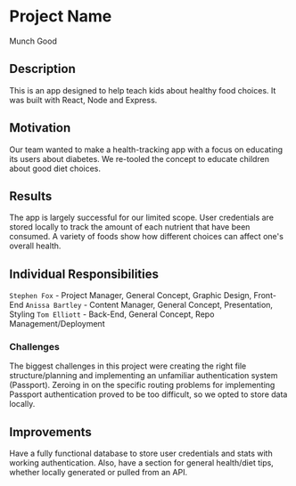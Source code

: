 # Project Name
Munch Good

## Description
This is an app designed to help teach kids about healthy food choices. It was built with React, Node and Express.

## Motivation
Our team wanted to make a health-tracking app with a focus on educating its users about diabetes. We re-tooled the concept to educate children about good diet choices.

## Results
The app is largely successful for our limited scope. User credentials are stored locally to track the amount of each nutrient that have been consumed. A variety of foods show how different choices can affect one's overall health.

## Individual Responsibilities
`Stephen Fox` - Project Manager, General Concept, Graphic Design, Front-End
`Anissa Bartley` - Content Manager, General Concept, Presentation, Styling
`Tom Elliott` - Back-End, General Concept, Repo Management/Deployment

### Challenges
The biggest challenges in this project were creating the right file structure/planning and implementing an unfamiliar authentication system (Passport). Zeroing in on the specific routing problems for implementing Passport authentication proved to be too difficult, so we opted to store data locally.

## Improvements
Have a fully functional database to store user credentials and stats with working authentication. Also, have a section for general health/diet tips, whether locally generated or pulled from an API.
